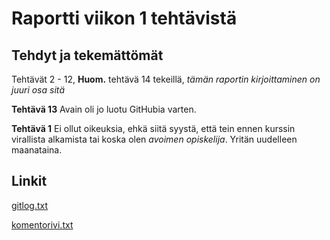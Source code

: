 # Raportti viikon 1 tehtävistä

## Tehdyt ja tekemättömät

Tehtävät 2 - 12, **Huom.** tehtävä 14 tekeillä, *tämän raportin kirjoittaminen on juuri osa sitä*

**Tehtävä 13** Avain oli jo luotu GitHubia varten.

**Tehtävä 1** Ei ollut oikeuksia, ehkä siitä syystä, että tein ennen kurssin virallista alkamista tai koska olen *avoimen opiskelija*. Yritän uudelleen maanataina.


## Linkit

[gitlog.txt](https://github.com/arskav/ot-harjoitustyo/blob/main/laskarit/viikko1/gitlog.txt)

[komentorivi.txt](https://github.com/arskav/ot-harjoitustyo/blob/main/laskarit/viikko1/komentorivi.txt)
